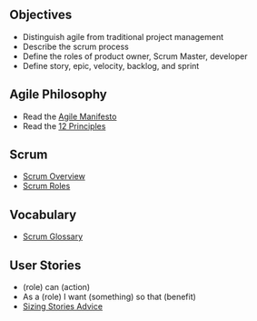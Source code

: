 ## Objectives

* Distinguish agile from traditional project management
* Describe the scrum process
* Define the roles of product owner, Scrum Master, developer
* Define story, epic, velocity, backlog, and sprint

## Agile Philosophy

* Read the [Agile Manifesto](http://www.agilemanifesto.org/)
* Read the [12 Principles](http://www.agilemanifesto.org/principles.html)

## Scrum

* [Scrum Overview](https://www.scrumalliance.org/why-scrum)
* [Scrum Roles](http://www.agile42.com/en/agile-info-center/scrum-roles/)

## Vocabulary

* [Scrum Glossary](https://www.scrum.org/Resources/Scrum-Glossary?gclid=CjwKEAiAgvyxBRDmuviAj67g-XQSJABTLMcHVBxIkJYhZYjd2CXxDxXFkfalmanY-Jkiz9pMCI9AxBoCpVjw_wcB)

## User Stories

* (role) can (action)
* As a (role) I want (something) so that (benefit)
* [Sizing Stories Advice](https://blog.pivotal.io/labs/labs/great-things-come-small-sizes-writing-stories-work-team)
